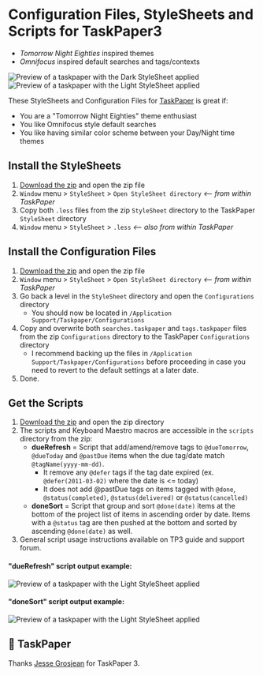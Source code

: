 # Configuration Files, StyleSheets and Scripts for TaskPaper3

* *Tomorrow Night Eighties* inspired themes
* *Omnifocus* inspired default searches and tags/contexts

![Preview of a taskpaper with the Dark StyleSheet applied](https://raw.githubusercontent.com/drootz/TaskPaperTheme-TomorrowEighties/master/preview/dark.png)
![Preview of a taskpaper with the Light StyleSheet applied](https://raw.githubusercontent.com/drootz/TaskPaperTheme-TomorrowEighties/master/preview/light.png)

These StyleSheets and Configuration Files for [TaskPaper](http://www.taskpaper.com) is great if:

* You are a "Tomorrow Night Eighties" theme enthusiast
* You like Omnifocus style default searches
* You like having similar color scheme between your Day/Night time themes

## Install the StyleSheets

1. [Download the zip][download] and open the zip file
2. `Window` menu > `StyleSheet` > `Open StyleSheet directory` *<-- from within TaskPaper*
3. Copy both `.less` files from the zip `StyleSheet` directory to the TaskPaper `StyleSheet` directory
4. `Window` menu > `StyleSheet` > `.less` *<-- also from within TaskPaper*

## Install the Configuration Files

1. [Download the zip][download] and open the zip file
2. `Window` menu > `StyleSheet` > `Open StyleSheet directory` *<-- from within TaskPaper*
3. Go back a level in the `StyleSheet` directory and open the `Configurations` directory
    - You should now be located in `/Application Support/Taskpaper/Configurations`
3. Copy and overwrite both `searches.taskpaper` and `tags.taskpaper` files from the zip `Configurations` directory to the TaskPaper `Configurations` directory
    - I recommend backing up the files in `/Application Support/Taskpaper/Configurations` before proceeding in case you need to revert to the default settings at a later date.
4. Done.

## Get the Scripts

1. [Download the zip][download] and open the zip directory
2. The scripts and Keyboard Maestro macros are accessible in the `scripts` directory from the zip:
    - **dueRefresh** = Script that add/amend/remove tags to `@dueTomorrow`, `@dueToday` and `@pastDue` items when the due tag/date match `@tagName(yyyy-mm-dd)`.
      - It remove any `@defer` tags if the tag date expired (ex. `@defer(2011-03-02)` where the date is <= today)
      - It does not add @pastDue tags on items tagged with `@done`, `@status(completed)`, `@status(delivered)` or `@status(cancelled)`
    - **doneSort** = Script that group and sort `@done(date)` items at the bottom of the project list of items in ascending order by date. Items with a `@status` tag are then pushed at the bottom and sorted by ascending `@done(date)` as well.
3. General script usage instructions available on TP3 guide and support forum.

#### "dueRefresh" script output example:

![Preview of a taskpaper with the Light StyleSheet applied](https://raw.githubusercontent.com/drootz/TaskPaperTheme-TomorrowEighties/master/scripts/dueRefresh/dueRefreshScriptExample.png)

#### "doneSort" script output example:

![Preview of a taskpaper with the Light StyleSheet applied](https://raw.githubusercontent.com/drootz/TaskPaperTheme-TomorrowEighties/master/scripts/doneSort/doneSortScriptExample.png)

[download]: https://github.com/drootz/TaskPaperTheme-TomorrowEighties/archive/v1.4.zip



## 💙 TaskPaper

Thanks [Jesse Grosjean](http://www.hogbaysoftware.com/about) for TaskPaper 3.
